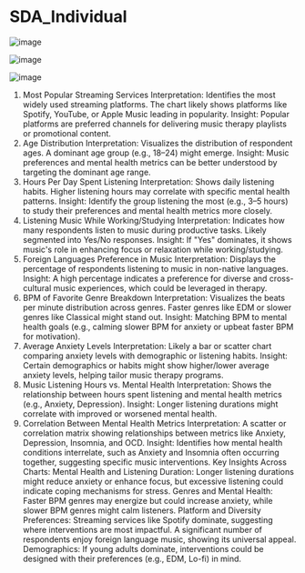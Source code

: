 # SDA_Individual


![image](https://github.com/user-attachments/assets/4bc3f590-8236-4fad-a3c2-4e199182f557)

![image](https://github.com/user-attachments/assets/72543995-e6fe-40ee-919c-c4eb732b05a2)

![image](https://github.com/user-attachments/assets/42cd4a33-b57a-49b8-a54f-e7b031c747fd)



1. Most Popular Streaming Services
Interpretation: Identifies the most widely used streaming platforms. The chart likely shows platforms like Spotify, YouTube, or Apple Music leading in popularity.
Insight: Popular platforms are preferred channels for delivering music therapy playlists or promotional content.
2. Age Distribution
Interpretation: Visualizes the distribution of respondent ages. A dominant age group (e.g., 18–24) might emerge.
Insight: Music preferences and mental health metrics can be better understood by targeting the dominant age range.
3. Hours Per Day Spent Listening
Interpretation: Shows daily listening habits. Higher listening hours may correlate with specific mental health patterns.
Insight: Identify the group listening the most (e.g., 3–5 hours) to study their preferences and mental health metrics more closely.
4. Listening Music While Working/Studying
Interpretation: Indicates how many respondents listen to music during productive tasks. Likely segmented into Yes/No responses.
Insight: If "Yes" dominates, it shows music's role in enhancing focus or relaxation while working/studying.
5. Foreign Languages Preference in Music
Interpretation: Displays the percentage of respondents listening to music in non-native languages.
Insight: A high percentage indicates a preference for diverse and cross-cultural music experiences, which could be leveraged in therapy.
6. BPM of Favorite Genre Breakdown
Interpretation: Visualizes the beats per minute distribution across genres. Faster genres like EDM or slower genres like Classical might stand out.
Insight: Matching BPM to mental health goals (e.g., calming slower BPM for anxiety or upbeat faster BPM for motivation).
7. Average Anxiety Levels
Interpretation: Likely a bar or scatter chart comparing anxiety levels with demographic or listening habits.
Insight: Certain demographics or habits might show higher/lower average anxiety levels, helping tailor music therapy programs.
8. Music Listening Hours vs. Mental Health
Interpretation: Shows the relationship between hours spent listening and mental health metrics (e.g., Anxiety, Depression).
Insight: Longer listening durations might correlate with improved or worsened mental health.
9. Correlation Between Mental Health Metrics
Interpretation: A scatter or correlation matrix showing relationships between metrics like Anxiety, Depression, Insomnia, and OCD.
Insight: Identifies how mental health conditions interrelate, such as Anxiety and Insomnia often occurring together, suggesting specific music interventions.
Key Insights Across Charts:
Mental Health and Listening Duration:
Longer listening durations might reduce anxiety or enhance focus, but excessive listening could indicate coping mechanisms for stress.
Genres and Mental Health:
Faster BPM genres may energize but could increase anxiety, while slower BPM genres might calm listeners.
Platform and Diversity Preferences:
Streaming services like Spotify dominate, suggesting where interventions are most impactful. A significant number of respondents enjoy foreign language music, showing its universal appeal.
Demographics:
If young adults dominate, interventions could be designed with their preferences (e.g., EDM, Lo-fi) in mind.



